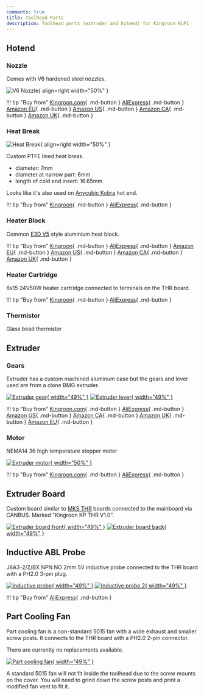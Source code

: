 ```yaml
---
comments: true
title: Toolhead Parts
description: Toolhead parts (extruder and hotend) for Kingroon KLP1
---
```


## Hotend

### Nozzle

Comes with V6 hardened steel nozzles.

![V6 Nozzle](/images/parts/nozzle.webp){ align=right width="50%" }

!!! tip "Buy from"
    [Kingroon.com](https://kingroon.com/products/e3d-v5-v6-hardened-steel-nozzle?sca_ref=3869528.BgcwN5Ufox){ .md-button }
    [AliExpress](https://www.aliexpress.com/item/1005003267939312.html?aff_fcid=9b137fcbcb164306be08d991b866019a-1683718918905-06852-_DB5FKxX&tt=CPS_NORMAL&aff_fsk=_DB5FKxX&aff_platform=shareComponent-detail&sk=_DB5FKxX&aff_trace_key=9b137fcbcb164306be08d991b866019a-1683718918905-06852-_DB5FKxX&terminal_id=6db88f7b3fff4670be83ec2d245af448&afSmartRedirect=y){ .md-button }
    [Amazon EU](https://www.amazon.de/s?k=v6+hardened+steel+nozzle&linkCode=ll2&tag=blakadders-20&linkId=0f752a8e1ea324e780f872163163319d&language=en_GB&ref_=as_li_ss_tl){ .md-button }
    [Amazon US](https://www.amazon.com/s?k=v6+hardened+steel+nozzle&crid=1VXW56KJ7OUIA&sprefix=v6+hardened+steel+nozzl%2Caps%2C576&linkCode=ll2&tag=blakadders-20&linkId=ad4b0550c3ac259ff3af334eb86147fa&language=en_US&ref_=as_li_ss_tl){ .md-button }
    [Amazon CA](https://www.amazon.ca/s?k=v6+hardened+steel+nozzle&linkCode=ll2&tag=tasmotatemp03-20&linkId=fd285e64abf8832d364f881aba52462d&language=en_CA&ref_=as_li_ss_tl){ .md-button }
    [Amazon UK](https://www.amazon.co.uk/s?k=v6+hardened+steel+nozzle&linkCode=ll2&tag=blakadders-20&linkId=3e3f450c6cecfc1c60e46c0795b6052f&language=en_GB&ref_=as_li_ss_tl){ .md-button }

### Heat Break

![Heat Break](/images/parts/heat_break.jpg){ align=right width="50%" }

Custom PTFE lined heat break. 

- diameter: 7mm
- diameter at narrow part: 6mm
- length of cold end insert: 16.65mm

Looks like it's also used on [Anycubic Kobra](https://www.aliexpress.com/item/1005004607611641.html?aff_fcid=2967df58caec417db4122f73281bea8c-1683830836288-09320-_DddLYxn&tt=CPS_NORMAL&aff_fsk=_DddLYxn&aff_platform=shareComponent-detail&sk=_DddLYxn&aff_trace_key=2967df58caec417db4122f73281bea8c-1683830836288-09320-_DddLYxn&terminal_id=3f8c776975fd455ba956809c02d71a91&afSmartRedirect=y) hot end.

!!! tip "Buy from"
    [Kingroon](https://kingroon.com/collections/3d-printer-spare-parts-accessories/products/anycubic-kobra-hotend-replacement?sca_ref=3869528.BgcwN5Ufox){ .md-button }
    [AliExpress](https://www.aliexpress.com/item/1005004607611641.html?aff_fcid=2967df58caec417db4122f73281bea8c-1683830836288-09320-_DddLYxn&tt=CPS_NORMAL&aff_fsk=_DddLYxn&aff_platform=shareComponent-detail&sk=_DddLYxn&aff_trace_key=2967df58caec417db4122f73281bea8c-1683830836288-09320-_DddLYxn&terminal_id=3f8c776975fd455ba956809c02d71a91&afSmartRedirect=y){ .md-button }

### Heater Block

Common [E3D V5](https://wiki.e3d-online.com/File:DRAWING-V5-BLOCK_rev5.jpg) style aluminium heat block.

!!! tip "Buy from"
    [Kingroon](https://kingroon.com/collections/3d-printer-spare-parts-accessories/products/e3d-v5-heating-block-kp3s?sca_ref=3869528.BgcwN5Ufox){ .md-button }
    [AliExpress](https://www.aliexpress.com/item/4001065717057.html?aff_fcid=1f122b3b005542e285a658e8eb960e72-1683799395612-02117-_DDJt7Eh&tt=CPS_NORMAL&aff_fsk=_DDJt7Eh&aff_platform=shareComponent-detail&sk=_DDJt7Eh&aff_trace_key=1f122b3b005542e285a658e8eb960e72-1683799395612-02117-_DDJt7Eh&terminal_id=6db88f7b3fff4670be83ec2d245af448&afSmartRedirect=y){ .md-button }
    [Amazon EU](https://www.amazon.de/-/en/HysiPrui-Silicone-Anycubi-Extruder-Accessories/dp/B09XL25JWS?&linkCode=ll1&tag=blakadders-20&linkId=066b662fbe1e681469ba1493e906c701&language=en_GB&ref_=as_li_ss_tl){ .md-button }
    [Amazon US](https://www.amazon.com/Upgrade-Compatible-Printhead-Anycubic-Flyingbear/dp/B09P1H84MX?th=1&linkCode=ll1&tag=blakadders-20&linkId=c6ec0d0a6655e629841918b3a1770f06&language=en_US&ref_=as_li_ss_tl){ .md-button }
    [Amazon CA](https://www.amazon.ca/Silicone-Compatible-Volnaco-Protector-Printer/dp/B0C3ZCDSD7?&linkCode=ll1&tag=tasmotatemp03-20&linkId=44645738178a20f18104395546b4352e&language=en_CA&ref_=as_li_ss_tl){ .md-button }
    [Amazon UK](https://www.amazon.co.uk/Printer-Heating-Extruder-Aluminum-Silicon/dp/B091FG97F6?&linkCode=ll1&tag=blakadders-20&linkId=83a0688a132598c77216a71a9370fe97&language=en_GB&ref_=as_li_ss_tl){ .md-button }

### Heater Cartridge

6x15 24V50W heater cartridge connected to terminals on the THR board.

!!! tip "Buy from"
    [Kingroon](https://kingroon.com/collections/3d-printer-spare-parts-accessories/products/6-15-mm-green-heater-cartridge-tube?sca_ref=3869528.BgcwN5Ufox){ .md-button }
    [AliExpress](https://www.aliexpress.com/item/1005004879141862.html?aff_fcid=b993c0af5566422ca1492555c1f99cfc-1683829382525-09545-_DEHqPKD&tt=CPS_NORMAL&aff_fsk=_DEHqPKD&aff_platform=shareComponent-detail&sk=_DEHqPKD&aff_trace_key=b993c0af5566422ca1492555c1f99cfc-1683829382525-09545-_DEHqPKD&terminal_id=3f8c776975fd455ba956809c02d71a91&afSmartRedirect=y){ .md-button }


### Thermistor

Glass bead thermistor

## Extruder 

### Gears

Extruder has a custom machined aluminum case but the gears and lever used are from a clone BMG extruder.

[![Extruder gear](/images/parts/extruder_gear.jpg){ width="49%" }](/images/parts/extruder_gear.jpg)
[![Extruder lever](/images/parts/extruder_lever.jpg){ width="49%" }](/images/parts/extruder_lever.jpg)


!!! tip "Buy from"
    [Kingroon.com](https://kingroon.com/collections/3d-printer-spare-parts-accessories/products/bmg-dual-drive-extruder-gear?sca_ref=3869528.BgcwN5Ufox){ .md-button }
    [AliExpress](https://www.aliexpress.com/item/1005005061611663.html?aff_fcid=f1b6c4018cc34ce09c4f0dab2c1ae01a-1683717072870-03989-_Dc9EaFP&tt=CPS_NORMAL&aff_fsk=_Dc9EaFP&aff_platform=shareComponent-detail&sk=_Dc9EaFP&aff_trace_key=f1b6c4018cc34ce09c4f0dab2c1ae01a-1683717072870-03989-_Dc9EaFP&terminal_id=6db88f7b3fff4670be83ec2d245af448&afSmartRedirect=y){ .md-button }
    [Amazon US](https://www.amazon.com/Precision-Printer-Plating-Hardened-Extruder/dp/B097YL3C6J?crid=TEP9R7V7LCIY&keywords=bmg+extruder+gears&qid=1683715927&sprefix=bmg+extruder+gea%2Caps%2C417&sr=8-9&linkCode=ll1&tag=blakadders-20&linkId=4c536bd5b2bb74703675a8886b262450&language=en_US&ref_=as_li_ss_tl){ .md-button }
    [Amazon CA](https://www.amazon.ca/Precision-Printer-Plating-Hardened-Extruder/dp/B097YL3C6J?&linkCode=ll1&tag=tasmotatemp03-20&linkId=cff1cac980736fd4b630950e47da12cf&language=en_CA&ref_=as_li_ss_tl){ .md-button }
    [Amazon UK](https://www.amazon.co.uk/Extruder-Hardened-Upgrade-Bowden-Direct/dp/B0BXPGMX81?&linkCode=ll1&tag=blakadders-20&linkId=70a4955f3c7223855824fa9714428d1b&language=en_GB&ref_=as_li_ss_tl){ .md-button }
    [Amazon EU](https://www.amazon.de/-/en/Extruder-Replacement-Extruders-Compatible-Trianglb/dp/B09D3F4ZYY?&linkCode=ll1&tag=blakadders-20&linkId=caf9b486d2f28676f2a1df7b9e0e0a48&language=en_GB&ref_=as_li_ss_tl){ .md-button }

### Motor

NEMA14 36 high temperature stepper motor

[![Extruder motor](/images/parts/extruder_motor.jpg){ width="50%" }](/images/parts/extruder_motor.jpg)

!!! tip "Buy from"
    [Kingroon.com](https://kingroon.com/collections/3d-printer-spare-parts-accessories/products/36mm-round-stepper-motor-for-extruder-voron-3d-printer?sca_ref=3869528.BgcwN5Ufox){ .md-button }
    [AliExpress](https://www.aliexpress.com/item/1005004590960062.html?aff_fcid=c29f3456f46b46a9b4df083c8fe0c4eb-1683717050377-02347-_Dlv0XyN&tt=CPS_NORMAL&aff_fsk=_Dlv0XyN&aff_platform=shareComponent-detail&sk=_Dlv0XyN&aff_trace_key=c29f3456f46b46a9b4df083c8fe0c4eb-1683717050377-02347-_Dlv0XyN&terminal_id=6db88f7b3fff4670be83ec2d245af448&afSmartRedirect=y){ .md-button }

## Extruder Board

Custom board similar to [MKS THR](https://www.aliexpress.com/item/1005004984153336.html?aff_fcid=b6743542c13e461b9dcc410484d7df22-1683798418600-00265-_Dch2m6l&tt=CPS_NORMAL&aff_fsk=_Dch2m6l&aff_platform=shareComponent-detail&sk=_Dch2m6l&aff_trace_key=b6743542c13e461b9dcc410484d7df22-1683798418600-00265-_Dch2m6l&terminal_id=6db88f7b3fff4670be83ec2d245af448&afSmartRedirect=y) boards connected to the mainboard via CANBUS. Marked "Kingroon KP THR V1.0".

[![Extruder board front](/images/parts/extruder_board_front.jpg){ width="49%" }](/images/parts/extruder_board_front.jpg)
[![Extruder board back](/images/parts/extruder_board_back.jpg){ width="49%" }](/images/parts/extruder_board_back.jpg)

## Inductive ABL Probe

J8A3-2/Z/BX NPN NO 2mm 5V inductive probe connected to the THR board with a PH2.0 3-pin plug.

[![Inductive probe](/images/parts/probe.jpg){ width="49%" }](/images/parts/probe.jpg)
[![Inductive probe 2](/images/parts/probe2.jpg){ width="49%" }](/images/parts/probe2.jpg)

!!! tip "Buy from"
    [AliExpress](https://www.aliexpress.com/item/32568347298.html?aff_fcid=9994ed39dd4346948a0c5d1feb13125a-1683717660943-04125-_DDv2vXx&tt=CPS_NORMAL&aff_fsk=_DDv2vXx&aff_platform=shareComponent-detail&sk=_DDv2vXx&aff_trace_key=9994ed39dd4346948a0c5d1feb13125a-1683717660943-04125-_DDv2vXx&terminal_id=6db88f7b3fff4670be83ec2d245af448&afSmartRedirect=y){ .md-button }

## Part Cooling Fan

Part cooling fan is a non-standard 5015 fan with a wide exhaust and smaller screw posts. It connects to the THR board with a PH2.0 2-pin connector.

There are currently no replacements available.

[![Part cooling fan](/images/parts/fan_5015.jpg){ width="49%" }](/images/parts/fan_5015.jpg)

A standard 5015 fan will not fit inside the toolhead due to the screw mounts on the cover. You will need to grind down the screw posts and print a modified fan vent to fit it.